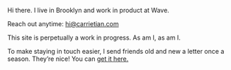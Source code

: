 Hi there. I live in Brooklyn and work in product at Wave. 

Reach out anytime: hi@carrietian.com

This site is perpetually a work in progress. As am I, as am I.

To make staying in touch easier, I send friends old and new a letter once a season.
They’re nice! You can [get it here.](http://eepurl.com/giFVMv)
